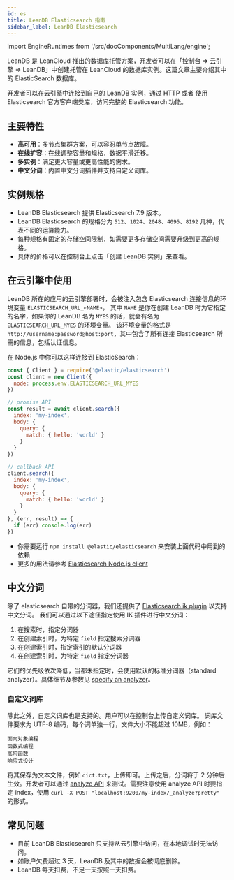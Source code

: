```yaml
---
id: es
title: LeanDB Elasticsearch 指南
sidebar_label: LeanDB Elasticsearch
---
```


import EngineRuntimes from '/src/docComponents/MultiLang/engine';

LeanDB 是 LeanCloud 推出的数据库托管方案，开发者可以在「控制台 => 云引擎 => LeanDB」中创建托管在 LeanCloud 的数据库实例。这篇文章主要介绍其中的 ElasticSearch 数据库。

开发者可以在云引擎中连接到自己的 LeanDB 实例，通过 HTTP 或者 使用 Elasticsearch 官方客户端类库，访问完整的 Elasticsearch 功能。

## 主要特性
* **高可用**：多节点集群方案，可以容忍单节点故障。
* **在线扩容**：在线调整容量和规格，数据平滑迁移。
* **多实例**：满足更大容量或更高性能的需求。
* **中文分词**：内置中文分词插件并支持自定义词库。

## 实例规格
* LeanDB Elasticsearch 提供 Elasticsearch 7.9 版本。
* LeanDB Elasticsearch 的规格分为  `512`、`1024`、`2048`、`4096`、`8192` 几种，代表不同的运算能力。
* 每种规格有固定的存储空间限制，如需要更多存储空间需要升级到更高的规格。
* 具体的价格可以在控制台上点击「创建 LeanDB 实例」来查看。

## 在云引擎中使用
LeanDB 所在的应用的云引擎部署时，会被注入包含 Elasticsearch 连接信息的环境变量 `ELASTICSEARCH_URL_<NAME>`，
其中 `NAME` 是你在创建 LeanDB 时为它指定的名字，如果你的 LeanDB 名为 `MYES` 的话，就会有名为 `ELASTICSEARCH_URL_MYES` 的环境变量。
该环境变量的格式是 `http://username:password@host:port`，其中包含了所有连接 Elasticsearch 所需的信息，包括认证信息。

<EngineRuntimes>
<TabItem value='nodejs'>

在 Node.js 中你可以这样连接到 ElasticSearch：

```javascript
const { Client } = require('@elastic/elasticsearch')
const client = new Client({
  node: process.env.ELASTICSEARCH_URL_MYES
})

// promise API
const result = await client.search({
  index: 'my-index',
  body: {
    query: {
      match: { hello: 'world' }
    }
  }
})

// callback API
client.search({
  index: 'my-index',
  body: {
    query: {
      match: { hello: 'world' }
    }
  }
}, (err, result) => {
  if (err) console.log(err)
})
```

* 你需要运行 `npm install @elastic/elasticsearch` 来安装上面代码中用到的依赖
* 更多的用法请参考 [Elasticsearch Node.js client](https://www.elastic.co/guide/en/elasticsearch/client/javascript-api/current/index.html)

</TabItem>
</EngineRuntimes>

## 中文分词
除了 elasticsearch 自带的分词器，我们还提供了
[Elasticsearch ik plugin](https://github.com/medcl/elasticsearch-analysis-ik) 以支持中文分词。
我们可以通过以下途径指定使用 IK 插件进行中文分词：
1. 在搜索时，指定分词器
2. 在创建索引时，为特定 `field` 指定搜索分词器
3. 在创建索引时，指定索引的默认分词器
4. 在创建索引时，为特定 `field` 指定分词器

它们的优先级依次降低，当都未指定时，会使用默认的标准分词器（standard analyzer）。具体细节及参数见 [specify an analyzer](https://www.elastic.co/guide/en/elasticsearch/reference/7.x/specify-analyzer.html)。

### 自定义词库
除此之外，自定义词库也是支持的。用户可以在控制台上传自定义词库。
词库文件要求为 UTF-8 编码，每个词单独一行，文件大小不能超过 10MB，例如：

```
面向对象编程
函数式编程
高阶函数
响应式设计
```

将其保存为文本文件，例如 `dict.txt`，上传即可。上传之后，分词将于 2 分钟后生效。开发者可以通过 [analyze API](https://www.elastic.co/guide/en/elasticsearch/reference/7.x/test-analyzer.html) 来测试。需要注意使用 analyze API 时要指定 index，使用 `curl -X POST "localhost:9200/my-index/_analyze?pretty"` 的形式。

## 常见问题
* 目前 LeanDB Elasticsearch 只支持从云引擎中访问，在本地调试时无法访问。
* 如账户欠费超过 3 天，LeanDB 及其中的数据会被彻底删除。
* LeanDB 每天扣费，不足一天按照一天扣费。
